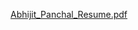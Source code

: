 
[Abhijit_Panchal_Resume.pdf](https://github.com/abhi-j/resume/files/9568214/Abhijit_Panchal_Resume.pdf)
